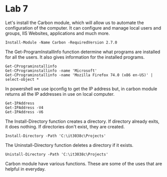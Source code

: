 # Lab 7 

Let's install the Carbon module, which will allow us to automate the configuration of the computer. It can configure and manage local users and groups, IIS Websites, applications and much more.

    Install-Module -Name Carbon -RequiredVersion 2.7.0

The Get-ProgramInstallInfo function determine what programs are installed for all the users. It also gives information for the installed programs.

    Get-CPrograminstallinfo 
    Get-CPrograminstallinfo -name 'Microsoft'
    Get-CPrograminstallinfo -name 'Mozilla Firefox 74.0 (x86 en-US)' | select-object *

In powershell we use ipconfig to get the IP address but, in carbon module returns all the IP addresses in use on local computer.

    Get-IPAddress
    Get-IPAddress -V4
    Get-IPAddress -V6    

The Install-Directory function creates a directory. If directory already exits, it does nothing. If directories don't exist, they are created.

    Install-Directory -Path 'C:\it3038c\Projects'

The Uninstall-Directory function deletes a directory if it exists.

    Unistall-Directory -Path 'C:\it3038c\Projects'
    
Carbon module have various functions. These are some of the uses that are helpful in everyday.            